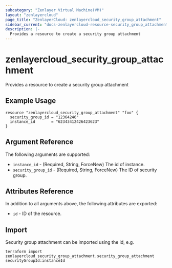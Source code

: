 ```yaml
---
subcategory: "Zenlayer Virtual Machine(VM)"
layout: "zenlayercloud"
page_title: "ZenlayerCloud: zenlayercloud_security_group_attachment"
sidebar_current: "docs-zenlayercloud-resource-security_group_attachment"
description: |-
  Provides a resource to create a security group attachment
---
```


# zenlayercloud_security_group_attachment

Provides a resource to create a security group attachment

## Example Usage

```hcl
resource "zenlayercloud_security_group_attachment" "foo" {
  security_group_id = "12364246"
  instance_id       = "62343412426423623"
}
```

## Argument Reference

The following arguments are supported:

* `instance_id` - (Required, String, ForceNew) The id of instance.
* `security_group_id` - (Required, String, ForceNew) The ID of security group.

## Attributes Reference

In addition to all arguments above, the following attributes are exported:

* `id` - ID of the resource.



## Import

Security group attachment can be imported using the id, e.g.

```
terraform import zenlayercloud_security_group_attachment.security_group_attachment securityGroupId:instanceId
```

